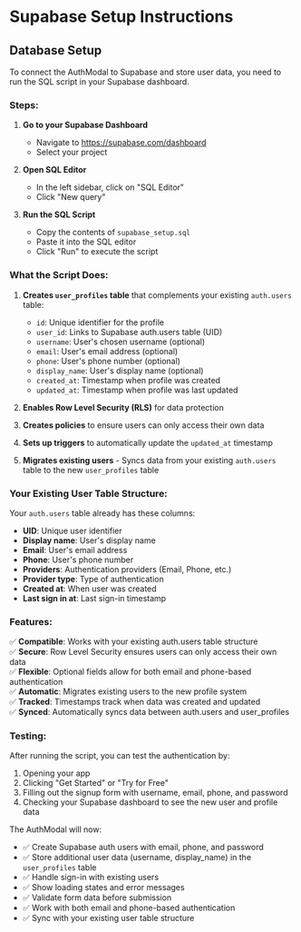 # Supabase Setup Instructions

## Database Setup

To connect the AuthModal to Supabase and store user data, you need to run the SQL script in your Supabase dashboard.

### Steps:

1. **Go to your Supabase Dashboard**
   - Navigate to https://supabase.com/dashboard
   - Select your project

2. **Open SQL Editor**
   - In the left sidebar, click on "SQL Editor"
   - Click "New query"

3. **Run the SQL Script**
   - Copy the contents of `supabase_setup.sql`
   - Paste it into the SQL editor
   - Click "Run" to execute the script

### What the Script Does:

1. **Creates `user_profiles` table** that complements your existing `auth.users` table:
   - `id`: Unique identifier for the profile
   - `user_id`: Links to Supabase auth.users table (UID)
   - `username`: User's chosen username (optional)
   - `email`: User's email address (optional)
   - `phone`: User's phone number (optional)
   - `display_name`: User's display name (optional)
   - `created_at`: Timestamp when profile was created
   - `updated_at`: Timestamp when profile was last updated

2. **Enables Row Level Security (RLS)** for data protection

3. **Creates policies** to ensure users can only access their own data

4. **Sets up triggers** to automatically update the `updated_at` timestamp

5. **Migrates existing users** - Syncs data from your existing `auth.users` table to the new `user_profiles` table

### Your Existing User Table Structure:
Your `auth.users` table already has these columns:
- **UID**: Unique user identifier
- **Display name**: User's display name
- **Email**: User's email address
- **Phone**: User's phone number
- **Providers**: Authentication providers (Email, Phone, etc.)
- **Provider type**: Type of authentication
- **Created at**: When user was created
- **Last sign in at**: Last sign-in timestamp

### Features:

✅ **Compatible**: Works with your existing auth.users table structure  
✅ **Secure**: Row Level Security ensures users can only access their own data  
✅ **Flexible**: Optional fields allow for both email and phone-based authentication  
✅ **Automatic**: Migrates existing users to the new profile system  
✅ **Tracked**: Timestamps track when data was created and updated  
✅ **Synced**: Automatically syncs data between auth.users and user_profiles  

### Testing:

After running the script, you can test the authentication by:
1. Opening your app
2. Clicking "Get Started" or "Try for Free"
3. Filling out the signup form with username, email, phone, and password
4. Checking your Supabase dashboard to see the new user and profile data

The AuthModal will now:
- ✅ Create Supabase auth users with email, phone, and password
- ✅ Store additional user data (username, display_name) in the `user_profiles` table
- ✅ Handle sign-in with existing users
- ✅ Show loading states and error messages
- ✅ Validate form data before submission
- ✅ Work with both email and phone-based authentication
- ✅ Sync with your existing user table structure 
